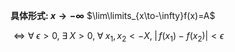 **具体形式: $x\to-\infty$**
$\lim\limits_{x\to-\infty}f(x)=A$

$\iff\forall\;\epsilon>0,\;\exists\;X>0,\;\forall\;x_1,x_2<-X,\;|\,f(x_1)-f(x_2)|<\epsilon$
